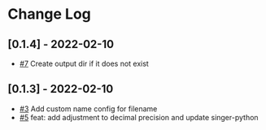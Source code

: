 # Change Log

## [0.1.4] - 2022-02-10

- [#7](https://github.com/andyh1203/target-jsonl/pull/7)
  Create output dir if it does not exist

## [0.1.3] - 2022-02-10

- [#3](https://github.com/andyh1203/target-jsonl/pull/3)
  Add custom name config for filename
- [#5](https://github.com/andyh1203/target-jsonl/pull/5)
  feat: add adjustment to decimal precision and update singer-python
